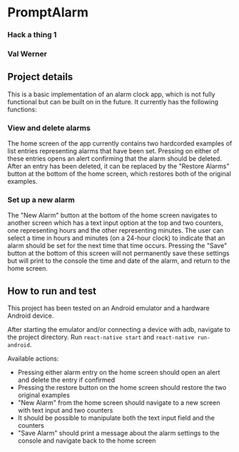 # PromptAlarm
### Hack a thing 1
### Val Werner

## Project details
This is a basic implementation of an alarm clock app, which is not fully functional but can be built on in the future. It currently has the following functions:

### View and delete alarms
The home screen of the app currently contains two hardcorded examples of list entries representing alarms that have been set. Pressing on either of these entries opens an alert confirming that the alarm should be deleted. After an entry has been deleted, it can be replaced by the "Restore Alarms" button at the bottom of the home screen, which restores both of the original examples.

### Set up a new alarm
The "New Alarm" button at the bottom of the home screen navigates to another screen which has a text input option at the top and two counters, one representing hours and the other representing minutes. The user can select a time in hours and minutes (on a 24-hour clock) to indicate that an alarm should be set for the next time that time occurs. Pressing the "Save" button at the bottom of this screen will not permanently save these settings but will print to the console the time and date of the alarm, and return to the home screen.

## How to run and test

This project has been tested on an Android emulator and a hardware Android device.

After starting the emulator and/or connecting a device with adb, navigate to the project directory. Run `react-native start` and `react-native run-android`.

Available actions:
* Pressing either alarm entry on the home screen should open an alert and delete the entry if confirmed
* Pressing the restore button on the home screen should restore the two original examples
* "New Alarm" from the home screen should navigate to a new screen with text input and two counters
* It should be possible to manipulate both the text input field and the counters
* "Save Alarm" should print a message about the alarm settings to the console and navigate back to the home screen
